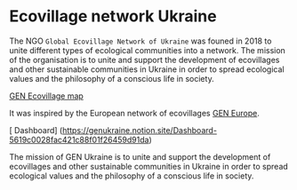 # Ecovillage network Ukraine

The NGO `Global Ecovillage Network of Ukraine` was founed in 2018 to unite different types of ecological communities into a network.
The mission of the organisation is to unite and support the development of ecovillages and other sustainable communities in Ukraine in order to spread ecological values and the philosophy of a conscious life in society.

[GEN Ecovillage map](https://map.genukraine.com.ua/)

It was inspired by the European network of ecovillages [GEN Europe](https://gen-europe.org/).

[ Dashboard] (https://genukraine.notion.site/Dashboard-5619c0028fac421c88f01f26459d91da)

The mission of GEN Ukraine is to unite and support the development of ecovillages and other sustainable communities in Ukraine in order to spread ecological values and the philosophy of a conscious life in society.

